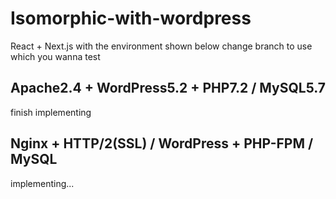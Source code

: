 # Isomorphic-with-wordpress
React + Next.js with the environment shown below
change branch to use which you wanna test

## Apache2.4 + WordPress5.2 + PHP7.2 / MySQL5.7
finish implementing

## Nginx + HTTP/2(SSL) / WordPress + PHP-FPM / MySQL
implementing...